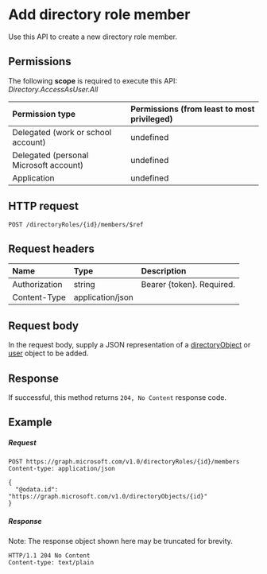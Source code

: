 # Add directory role member

Use this API to create a new directory role member.

## Permissions
The following **scope** is required to execute this API: *Directory.AccessAsUser.All*

|Permission type      | Permissions (from least to most privileged)              | 
|:--------------------|:---------------------------------------------------------| 
|Delegated (work or school account) | undefined    | 
|Delegated (personal Microsoft account) | undefined    | 
|Application | undefined | 

## HTTP request
<!-- { "blockType": "ignored" } -->
```http
POST /directoryRoles/{id}/members/$ref

```
## Request headers
| Name       | Type | Description|
|:---------------|:--------|:----------|
| Authorization  | string  | Bearer {token}. Required. |
| Content-Type  | application/json  |

## Request body
In the request body, supply a JSON representation of a [directoryObject](../resources/directoryobject.md) or [user](../resources/user.md) object to be added.

## Response
If successful, this method returns `204, No Content` response code.

## Example
##### Request

<!-- {
  "blockType": "request",
  "name": "create_directoryobject_from_directoryrole"
}-->
```http
POST https://graph.microsoft.com/v1.0/directoryRoles/{id}/members
Content-type: application/json

{
  "@odata.id": "https://graph.microsoft.com/v1.0/directoryObjects/{id}"
}
```

##### Response
Note: The response object shown here may be truncated for brevity. 
<!-- {
  "blockType": "response",
  "truncated": true,
  "@odata.type": "microsoft.graph.directoryObject"
} -->
```http
HTTP/1.1 204 No Content
Content-type: text/plain

```

<!-- uuid: 8fcb5dbc-d5aa-4681-8e31-b001d5168d79
2015-10-25 14:57:30 UTC -->
<!-- {
  "type": "#page.annotation",
  "description": "Create member",
  "keywords": "",
  "section": "documentation",
  "tocPath": ""
}-->